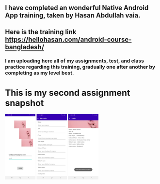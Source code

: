 ## I have completed an wonderful Native Android App training, taken by Hasan Abdullah vaia.
## Here is the training link https://hellohasan.com/android-course-bangladesh/
### I am uploading here all of my assignments, test, and class practice regarding this training, gradually one after another by completing as my level best.

# This is my second assignment snapshot
<p float="left">
  <img src="assets/LoginPage.jpeg" width="100" />
  <img src="assets/EditProfilePage.jpeg" width="100" /> 
  <img src="assets/ProfilePage.jpeg" width="100" />
</p>



